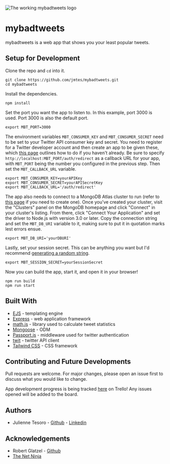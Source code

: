 ![The working mybadtweets logo](https://i.imgur.com/EQHVX3U.png)

# mybadtweets

mybadtweets is a web app that shows you your least popular tweets.

## Setup for Development

Clone the repo and `cd` into it.

```
git clone https://github.com/jmtes/mybadtweets.git
cd mybadtweets
```

Install the dependencies.

```
npm install
```

Set the port you want the app to listen to.
In this example, port 3000 is used. Port 3000 is also the default port.

```
export MBT_PORT=3000
```

The environment variables `MBT_CONSUMER_KEY` and `MBT_CONSUMER_SECRET` need to be set to your Twitter API consumer key and secret.
You need to register for a Twitter developer account and then create an app to be given these, which [this page](https://developer.twitter.com/en/docs/basics/getting-started) outlines how to do if you haven't already.
Be sure to specify `http://localhost:MBT_PORT/auth/redirect` as a callback URL for your app, with `MBT_PORT` being the number you configured in the previous step. Then set the `MBT_CALLBACK_URL` variable.

```
export MBT_CONSUMER_KEY=yourAPIKey
export MBT_CONSUMER_SECRET=yourAPISecretKey
export MBT_CALLBACK_URL='/auth/redirect'
```

The app also needs to connect to a MongoDB Atlas cluster to run (refer to [this page](https://docs.atlas.mongodb.com/getting-started/) if you need to create one).
Once you've created your cluster, visit the "Clusters" panel on the MongoDB homepage and click "Connect" in your cluster's listing.
From there, click "Connect Your Application" and set the driver to Node.js with version 3.0 or later.
Copy the connection string and set the `MBT_DB_URI` variable to it, making sure to put it in quotation marks lest errors ensue.

```
export MBT_DB_URI='yourDBURI'
```

Lastly, set your session secret. This can be anything you want but I'd recommend [generating a random string](https://www.random.org/strings/).

```
export MBT_SESSION_SECRET=yourSessionSecret
```

Now you can build the app, start it, and open it in your browser!

```
npm run build
npm run start
```

## Built With

- [EJS](https://ejs.co) - templating engine
- [Express](https://expressjs.com/) - web application framework
- [math.js](https://mathjs.org/) - library used to calculate tweet statistics
- [Mongoose](https://mongoosejs.com) - ODM
- [Passport.js](http://www.passportjs.org/) - middleware used for twitter authentication
- [twit](https://www.npmjs.com/package/twit) - twitter API client
- [Tailwind CSS](https://tailwindcss.com/) - CSS framework

## Contributing and Future Developments

Pull requests are welcome. For major changes, please open an issue first to discuss what you would like to change.

App development progress is being tracked [here](https://trello.com/b/kqxbjGpU/mybadtweets) on Trello! Any issues opened will be added to the board.

## Authors

- Julienne Tesoro - [Github](https://github.com/jmtes) - [Linkedin](https://www.linkedin.com/in/julienne-tesoro-72156817a/)

## Acknowledgements

- Robert Glatzel - [Github](https://github.com/robertglatzel)
- [The Net Ninja](https://www.youtube.com/channel/UCW5YeuERMmlnqo4oq8vwUpg)
